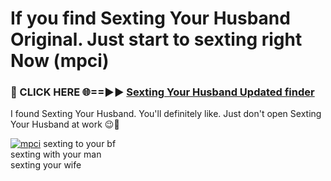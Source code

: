 # If you find Sexting Your Husband Original. Just start to sexting right Now (mpci)

<h3>🔴 CLICK HERE 🌐==►► <a href="https://tinyurl.com/2s32jyrn" rel="nofollow">Sexting Your Husband Updated finder</a></h3>

I found Sexting Your Husband. You'll definitely like. Just don't open Sexting Your Husband at work 😉💬

[![mpci](https://i.imgur.com/sZc9xG4.jpeg)](https://tinyurl.com/2s32jyrn)
sexting to your bf<br>
sexting with your man<br>
sexting your wife